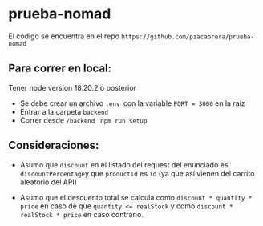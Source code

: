 # prueba-nomad

El código se encuentra en el repo ```https://github.com/piacabrera/prueba-nomad```
## Para correr en local:

Tener node version 18.20.2 o posterior 
- Se debe crear un archivo ```.env ```con la variable ```PORT = 3000``` en la raíz
- Entrar a la carpeta ```backend```
- Correr desde ```/backend ``` ```npm run setup```

## Consideraciones:

- Asumo que ```discount``` en el listado del request del enunciado es ```discountPercentage```y que ```productId``` es ```id``` (ya que así vienen del carrito aleatorio del API) 

- Asumo que el descuento total se calcula como  ```discount * quantity * price``` en caso de que ```quantity <= realStock``` y como ```discount * realStock * price``` en caso contrario.

